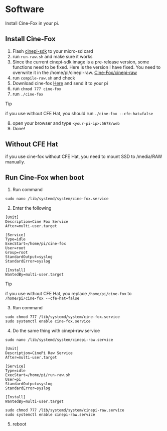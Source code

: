 # Software
Install Cine-Fox in your pi.

## Install Cine-Fox
1. Flash [cinepi-sdk](https://github.com/cinepi/cinepi-sdk/releases/tag/v0.0.1) to your micro-sd card
2. run `run-raw.sh` and make sure it works
3. Since the current cinepi-sdk image is a pre-release version, some functions need to be fixed. Here is the version I have fixed. You need to overwrite it in the /home/pi/cinepi-raw. [Cine-Fox/cinepi-raw](https://github.com/Cine-Fox/cinepi-raw)
4. run `compile-raw.sh` and check
5. Download cine-fox [Here](https://github.com/Cine-Fox/Cine-Fox/releases) and send it to your pi
6. run `chmod 777 cine-fox`
7. run `./cine-fox`
> [!TIP]
> if you use without CFE Hat, you should run `./cine-fox --cfe-hat=false`
8. open your browser and type `<your-pi-ip>:5678/web`
9. Done!

## Without CFE Hat
if you use cine-fox without CFE Hat, you need to mount SSD to /media/RAW manually.

## Run Cine-Fox when boot
1. Run command 
```shell 
sudo nano /lib/systemd/system/cine-fox.service
```
2. Enter the following
```shell
[Unit]
Description=Cine Fox Service
After=multi-user.target

[Service]
Type=idle
ExecStart=/home/pi/cine-fox
User=root
Group=root
StandardOutput=syslog
StandardError=syslog

[Install]
WantedBy=multi-user.target
```
> [!TIP]
> if you use without CFE Hat, you replace `/home/pi/cine-fox` to `/home/pi/cine-fox --cfe-hat=false`

3. Run command
```shell
sudo chmod 777 /lib/systemd/system/cine-fox.service
sudo systemctl enable cine-fox.service
```
4. Do the same thing with cinepi-raw.service

```shell 
sudo nano /lib/systemd/system/cinepi-raw.service
```

```shell
[Unit]
Description=CinePi Raw Service
After=multi-user.target

[Service]
Type=idle
ExecStart=/home/pi/run-raw.sh
User=pi
StandardOutput=syslog
StandardError=syslog

[Install]
WantedBy=multi-user.target
```

```shell
sudo chmod 777 /lib/systemd/system/cinepi-raw.service
sudo systemctl enable cinepi-raw.service
```
5. reboot

